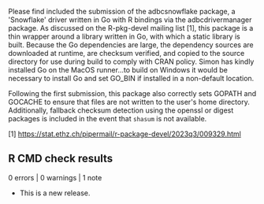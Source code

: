 
Please find included the submission of the adbcsnowflake package, a 'Snowflake'
driver written in Go with R bindings via the adbcdrivermanager package. As
discussed on the R-pkg-devel mailing list [1], this package is a thin wrapper
around a library written in Go, with which a static library is built.
Because the Go dependencies are large, the dependency sources are downloaded
at runtime, are checksum verified, and copied to the source directory for use
during build to comply with CRAN policy. Simon has kindly installed Go on
the MacOS runner...to build on Windows it would be necessary to install Go
and set GO_BIN if installed in a non-default location.

Following the first submission, this package also correctly sets GOPATH
and GOCACHE to ensure that files are not written to the user's home directory.
Additionally, fallback checksum detection using the openssl or digest
packages is included in the event that `shasum` is not available.

[1] https://stat.ethz.ch/pipermail/r-package-devel/2023q3/009329.html

## R CMD check results

0 errors | 0 warnings | 1 note

* This is a new release.
